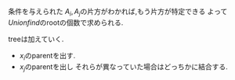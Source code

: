 
条件を与えられた
$A_i, A_j$の片方がわかれば,もう片方が特定できる
よって$Union find$のrootの個数で求められる.

treeは加えていく.

- $x_i$のparentを出す.
- $x_j$のparentを出し
それらが異なっていた場合はどっちかに結合する.
